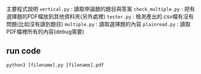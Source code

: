 主要程式說明
```vertical.py``` : 讀取申論題的題目與答案
```check_multiple.py``` : 把有選擇題的PDF檔放到其他資料夾(另外處裡)
```tester.py``` : 檢測產出的.csv檔有沒有問題(比如沒有讀到題目)
```multiple.py``` : 讀取選擇題的內容
```plainread.py``` : 讀取PDF檔裡所有的內容(debug需要)




## run code
```python3 [filename].py [filename].pdf```
